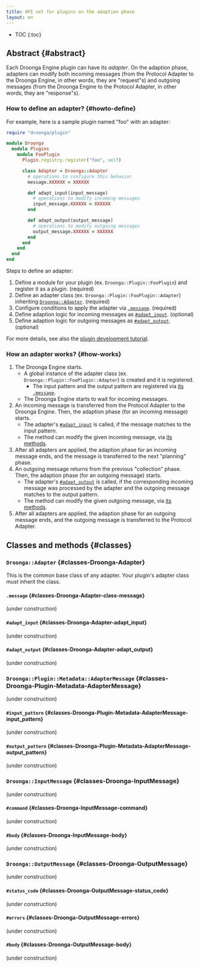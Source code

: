 ```yaml
---
title: API set for plugins on the adaption phase
layout: en
---
```


* TOC
{:toc}


## Abstract {#abstract}

Each Droonga Engine plugin can have its *adapter*. On the adaption phase, adapters can modify both incoming messages (from the Protocol Adapter to the Droonga Engine, in other words, they are "request"s) and outgoing messages (from the Droonga Engine to the Protocol Adapter, in other words, they are "response"s).


### How to define an adapter? {#howto-define}

For example, here is a sample plugin named "foo" with an adapter:

~~~ruby
require "droonga/plugin"

module Droonga
  module Plugins
    module FooPlugin
      Plugin.registry.register("foo", self)

      class Adapter < Droonga::Adapter
        # operations to configure this behavior
        message.XXXXXX = XXXXXX

        def adapt_input(input_message)
          # operations to modify incoming messages
          input_message.XXXXXX = XXXXXX
        end

        def adapt_output(output_message)
          # operations to modify outgoing messages
          output_message.XXXXXX = XXXXXX
        end
      end
    end
  end
end
~~~

Steps to define an adapter:

 1. Define a module for your plugin (ex. `Droonga::Plugin::FooPlugin`) and register it as a plugin. (required)
 2. Define an adapter class (ex. `Droonga::Plugin::FooPlugin::Adapter`) inheriting [`Droonga::Adapter`](#classes-Droonga-Adapter). (required)
 3. Configure conditions to apply the adapter via [`.message`](#classes-Droonga-Adapter-class-message). (required)
 4. Define adaption logic for incoming messages as [`#adapt_input`](#classes-Droonga-Adapter-adapt_input). (optional)
 5. Define adaption logic for outgoing messages as [`#adapt_output`](#classes-Droonga-Adapter-adapt_output). (optional)

For more details, see also the [plugin development tutorial](../../../tutorial/plugin-development/adapter/).


### How an adapter works? {#how-works}

 1. The Droonga Engine starts.
    * A global instance of the adapter class (ex. `Droonga::Plugin::FooPlugin::Adapter`) is created and it is registered.
      * The input pattern and the output pattern are registered via [its `.message`](#classes-Droonga-Adapter-class-message).
    * The Droonga Engine starts to wait for incoming messages.
 2. An incoming message is transferred from the Protocol Adapter to the Droonga Engine.
    Then, the adaption phase (for an incoming message) starts.
    * The adapter's [`#adapt_input`](#classes-Droonga-Adapter-adapt_input) is called, if the message matches to the input pattern.
    * The method can modify the given incoming message, via [its methods](#classes-Droonga-InputMessage).
 3. After all adapters are applied, the adaption phase for an incoming message ends, and the message is transferred to the next "planning" phase.
 4. An outgoing message returns from the previous "collection" phase.
    Then, the adaption phase (for an outgoing message) starts.
    * The adapter's [`#adapt_output`](#classes-Droonga-Adapter-adapt_output) is called, if the corresponding incoming message was processed by the adapter and the outgoing message matches to the output pattern.
    * The method can modify the given outgoing message, via [its methods](#classes-Droonga-OutputMessage).
 5. After all adapters are applied, the adaption phase for an outgoing message ends, and the outgoing message is transferred to the Protocol Adapter.


## Classes and methods {#classes}

### `Droonga::Adapter` {#classes-Droonga-Adapter}

This is the common base class of any adapter. Your plugin's adapter class must inherit the class.

#### `.message` {#classes-Droonga-Adapter-class-message}

(under construction)

#### `#adapt_input` {#classes-Droonga-Adapter-adapt_input}

(under construction)

#### `#adapt_output` {#classes-Droonga-Adapter-adapt_output}

(under construction)

### `Droonga::Plugin::Metadata::AdapterMessage` {#classes-Droonga-Plugin-Metadata-AdapterMessage}

(under construction)

#### `#input_pattern` {#classes-Droonga-Plugin-Metadata-AdapterMessage-input_pattern}

(under construction)

#### `#output_pattern` {#classes-Droonga-Plugin-Metadata-AdapterMessage-output_pattern}

(under construction)

### `Droonga::InputMessage` {#classes-Droonga-InputMessage}

(under construction)

#### `#command` {#classes-Droonga-InputMessage-command}

(under construction)

#### `#body` {#classes-Droonga-InputMessage-body}

(under construction)

### `Droonga::OutputMessage` {#classes-Droonga-OutputMessage}

(under construction)

#### `#status_code` {#classes-Droonga-OutputMessage-status_code}

(under construction)

#### `#errors` {#classes-Droonga-OutputMessage-errors}

(under construction)

#### `#body` {#classes-Droonga-OutputMessage-body}

(under construction)



